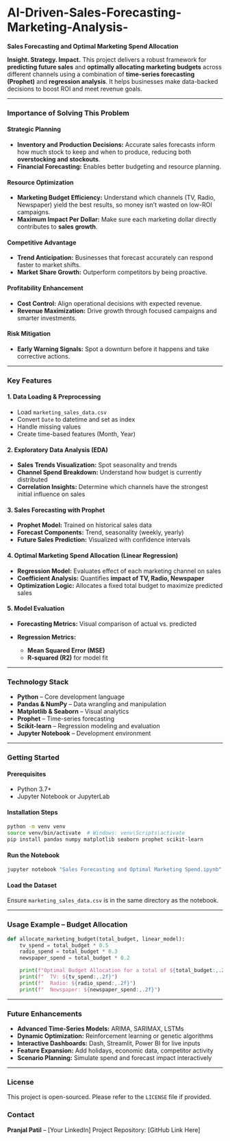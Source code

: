 # AI-Driven-Sales-Forecasting-Marketing-Analysis-

**Sales Forecasting and Optimal Marketing Spend Allocation**

**Insight. Strategy. Impact.**
This project delivers a robust framework for **predicting future sales** and **optimally allocating marketing budgets** across different channels using a combination of **time-series forecasting (Prophet)** and **regression analysis**. It helps businesses make data-backed decisions to boost ROI and meet revenue goals.

---

### **Importance of Solving This Problem**

#### **Strategic Planning**

* **Inventory and Production Decisions:** Accurate sales forecasts inform how much stock to keep and when to produce, reducing both **overstocking and stockouts**.
* **Financial Forecasting:** Enables better budgeting and resource planning.

#### **Resource Optimization**

* **Marketing Budget Efficiency:** Understand which channels (TV, Radio, Newspaper) yield the best results, so money isn’t wasted on low-ROI campaigns.
* **Maximum Impact Per Dollar:** Make sure each marketing dollar directly contributes to **sales growth**.

#### **Competitive Advantage**

* **Trend Anticipation:** Businesses that forecast accurately can respond faster to market shifts.
* **Market Share Growth:** Outperform competitors by being proactive.

#### **Profitability Enhancement**

* **Cost Control:** Align operational decisions with expected revenue.
* **Revenue Maximization:** Drive growth through focused campaigns and smarter investments.

#### **Risk Mitigation**

* **Early Warning Signals:** Spot a downturn before it happens and take corrective actions.

---

### **Key Features**

#### **1. Data Loading & Preprocessing**

* Load `marketing_sales_data.csv`
* Convert `Date` to datetime and set as index
* Handle missing values
* Create time-based features (Month, Year)

#### **2. Exploratory Data Analysis (EDA)**

* **Sales Trends Visualization:** Spot seasonality and trends
* **Channel Spend Breakdown:** Understand how budget is currently distributed
* **Correlation Insights:** Determine which channels have the strongest initial influence on sales

#### **3. Sales Forecasting with Prophet**

* **Prophet Model:** Trained on historical sales data
* **Forecast Components:** Trend, seasonality (weekly, yearly)
* **Future Sales Prediction:** Visualized with confidence intervals

#### **4. Optimal Marketing Spend Allocation (Linear Regression)**

* **Regression Model:** Evaluates effect of each marketing channel on sales
* **Coefficient Analysis:** Quantifies **impact of TV, Radio, Newspaper**
* **Optimization Logic:** Allocates a fixed total budget to maximize predicted sales

#### **5. Model Evaluation**

* **Forecasting Metrics:** Visual comparison of actual vs. predicted
* **Regression Metrics:**

  * **Mean Squared Error (MSE)**
  * **R-squared (R2)** for model fit

---

### **Technology Stack**

* **Python** – Core development language
* **Pandas & NumPy** – Data wrangling and manipulation
* **Matplotlib & Seaborn** – Visual analytics
* **Prophet** – Time-series forecasting
* **Scikit-learn** – Regression modeling and evaluation
* **Jupyter Notebook** – Development environment

---

### **Getting Started**

#### **Prerequisites**

* Python 3.7+
* Jupyter Notebook or JupyterLab

#### **Installation Steps**

```bash
python -m venv venv
source venv/bin/activate  # Windows: venv\Scripts\activate
pip install pandas numpy matplotlib seaborn prophet scikit-learn
```

#### **Run the Notebook**

```bash
jupyter notebook "Sales Forecasting and Optimal Marketing Spend.ipynb"
```

#### **Load the Dataset**

Ensure `marketing_sales_data.csv` is in the same directory as the notebook.

---

### **Usage Example – Budget Allocation**

```python
def allocate_marketing_budget(total_budget, linear_model):
    tv_spend = total_budget * 0.5
    radio_spend = total_budget * 0.3
    newspaper_spend = total_budget * 0.2

    print(f"Optimal Budget Allocation for a total of ${total_budget:,.2f}:")
    print(f"  TV: ${tv_spend:,.2f}")
    print(f"  Radio: ${radio_spend:,.2f}")
    print(f"  Newspaper: ${newspaper_spend:,.2f}")
```

---

### **Future Enhancements**

* **Advanced Time-Series Models:** ARIMA, SARIMAX, LSTMs
* **Dynamic Optimization:** Reinforcement learning or genetic algorithms
* **Interactive Dashboards:** Dash, Streamlit, Power BI for live inputs
* **Feature Expansion:** Add holidays, economic data, competitor activity
* **Scenario Planning:** Simulate spend and forecast impact interactively

---

### **License**

This project is open-sourced. Please refer to the `LICENSE` file if provided.

### **Contact**

**Pranjal Patil** – \[Your LinkedIn]
Project Repository: \[GitHub Link Here]
